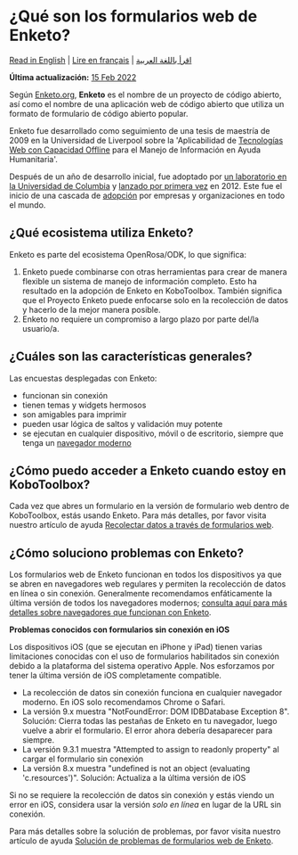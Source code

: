 # ¿Qué son los formularios web de Enketo?
<a href="../enketo.html">Read in English</a> | <a href="../fr/enketo.html">Lire en français</a> | <a href="../ar/enketo.html">اقرأ باللغة العربية</a>

**Última actualización:**
<a href="https://github.com/kobotoolbox/docs/blob/511ea4cb3c698a4b45e7c2b4efd1af4e356e811f/source/enketo.md" class="reference">15
Feb 2022</a>

Según [Enketo.org](https://enketo.org), **Enketo** es el nombre de un
proyecto de código abierto, así como el nombre de una aplicación web de código abierto que
utiliza un formato de formulario de código abierto popular.

Enketo fue desarrollado como seguimiento de una tesis de maestría de 2009 en la
Universidad de Liverpool sobre la 'Aplicabilidad de
[Tecnologías Web con Capacidad Offline](https://blog.enketo.org/offline-capable-web-applications/)
para el Manejo de Información en Ayuda Humanitaria'.

Después de un año de desarrollo inicial, fue adoptado por
[un laboratorio en la Universidad de Columbia](https://qsel.columbia.edu/products-tools/) y
[lanzado por primera vez](https://blog.enketo.org/enketo-is-now-open-source-and-will-be-used-in-formhub/)
en 2012. Este fue el inicio de una cascada de
[adopción](https://enketo.org/about/adoption/) por empresas y organizaciones
en todo el mundo.

## ¿Qué ecosistema utiliza Enketo?

Enketo es parte del ecosistema OpenRosa/ODK, lo que significa:

1. Enketo puede combinarse con otras herramientas para crear de manera flexible un
   sistema de manejo de información completo. Esto ha resultado en la adopción de Enketo
   en KoboToolbox. También significa que el Proyecto Enketo puede enfocarse solo en
   la recolección de datos y hacerlo de la mejor manera posible.
2. Enketo no requiere un compromiso a largo plazo por parte del/la usuario/a.

## ¿Cuáles son las características generales?

Las encuestas desplegadas con Enketo:

-   funcionan sin conexión
-   tienen temas y widgets hermosos
-   son amigables para imprimir
-   pueden usar lógica de saltos y validación muy potente
-   se ejecutan en cualquier dispositivo, móvil o de escritorio, siempre que tenga un
    [navegador moderno](https://enke.to/modern-browsers)

## ¿Cómo puedo acceder a Enketo cuando estoy en KoboToolbox?

Cada vez que abres un formulario en la versión de formulario web dentro de KoboToolbox, estás
usando Enketo. Para más detalles, por favor visita nuestro artículo de ayuda
[Recolectar datos a través de formularios web](data_through_webforms.md).

## ¿Cómo soluciono problemas con Enketo?

Los formularios web de Enketo funcionan en todos los dispositivos ya que se abren en navegadores web regulares y
permiten la recolección de datos en línea o sin conexión. Generalmente recomendamos enfáticamente la
última versión de todos los navegadores modernos;
[consulta aquí para más detalles sobre navegadores que funcionan con Enketo](https://enketo.org/faq/#browsers).

**Problemas conocidos con formularios sin conexión en iOS**

Los dispositivos iOS (que se ejecutan en iPhone y iPad) tienen varias limitaciones conocidas con
el uso de formularios habilitados sin conexión debido a la plataforma del sistema operativo Apple. Nos
esforzamos por tener la última versión de iOS completamente compatible.

-   La recolección de datos sin conexión funciona en cualquier navegador moderno. En iOS solo
    recomendamos Chrome o Safari.
-   La versión 9.x muestra "NotFoundError: DOM IDBDatabase Exception 8". Solución:
    Cierra todas las pestañas de Enketo en tu navegador, luego vuelve a abrir el formulario. El error
    ahora debería desaparecer para siempre.
-   La versión 9.3.1 muestra "Attempted to assign to readonly property" al cargar
    el formulario sin conexión
-   La versión 8.x muestra "undefined is not an object (evaluating 'c.resources')".
    Solución: Actualiza a la última versión de iOS

Si no se requiere la recolección de datos sin conexión y estás viendo un error en iOS,
considera usar la versión _solo en línea_ en lugar de la URL sin conexión.

Para más detalles sobre la solución de problemas, por favor visita nuestro artículo de ayuda
[Solución de problemas de formularios web de Enketo](troubleshooting_webforms.md).